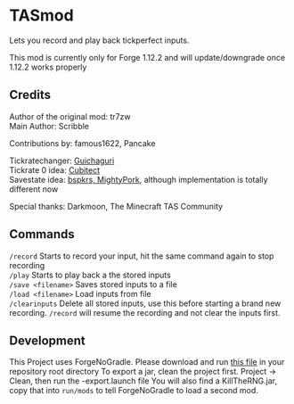 # TASmod  
Lets you record and play back tickperfect inputs.  
  
This mod is currently only for Forge 1.12.2 and will update/downgrade once 1.12.2 works properly  

## Credits  
Author of the original mod: tr7zw  
Main Author: Scribble  
  
Contributions by: famous1622, Pancake  
  
Tickratechanger: [Guichaguri](https://github.com/Guichaguri/TickrateChanger)  
Tickrate 0 idea: [Cubitect](https://github.com/Cubitect/Cubitick)  
Savestate idea: [bspkrs, MightyPork](https://github.com/bspkrs-mods/WorldStateCheckpoints), although implementation is totally different now
  
Special thanks: Darkmoon, The Minecraft TAS Community  
## Commands  
`/record` Starts to record your input, hit the same command again to stop recording  
`/play` Starts to  play back a the stored inputs  
`/save <filename>` Saves stored inputs to a file  
`/load <filename>` Load inputs from file  
`/clearinputs` Delete all stored inputs, use this before starting a brand new recording. `/record` will resume the recording and not clear the inputs first.  
  
## Development
This Project uses ForgeNoGradle. Please download and run [this file](https://mgnet.work/ForgeNoGradle-1.0.1.jar) in your repository root directory
To export a jar, clean the project first. Project -> Clean, then run the -export.launch file
You will also find a KillTheRNG.jar, copy that into `run/mods` to tell ForgeNoGradle to load a second mod.